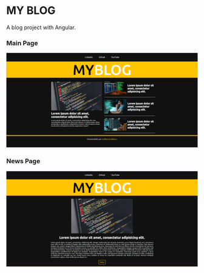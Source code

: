 <h1>MY BLOG</h1>

<p>A blog project with Angular.</p>

<h3>Main Page</h3>
<img src="assets/images/main_page.png">

<h3>News Page</h3>
<img src="assets/images/news_page.png">
